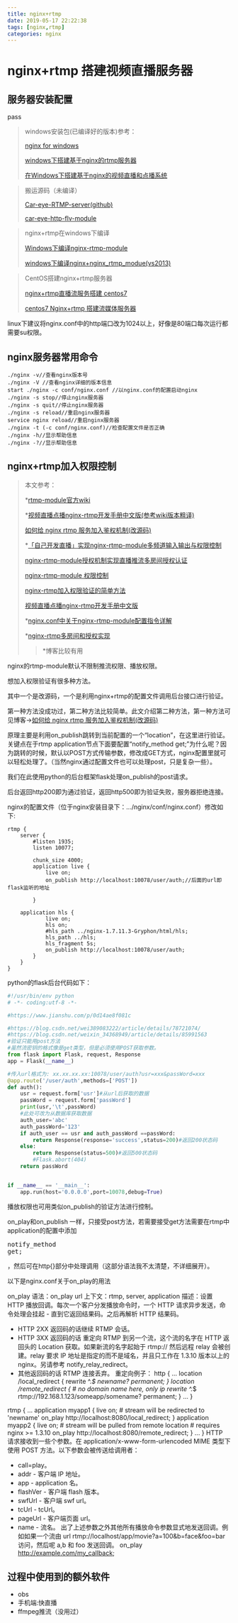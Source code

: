 ```yaml
---
title: nginx+rtmp
date: 2019-05-17 22:22:38
tags: [nginx,rtmp]
categories: nginx
---
```






# nginx+rtmp 搭建视频直播服务器



## 服务器安装配置

pass



>windows安装包(已编译好的版本)参考：
>
>[nginx for windows](<http://nginx-win.ecsds.eu/>)
>
>[windows下搭建基于nginx的rtmp服务器](<http://blog.chinaunix.net/uid-26000296-id-5748243.html>)
>
>[在Windows下搭建基于nginx的视频直播和点播系统](<https://my.oschina.net/gaga/blog/478480>)



>搬运源码（未编译）
>
>[Car-eye-RTMP-server(github)](<https://github.com/Car-eye-team/Car-eye-RTMP-server>)
>
>[car-eye-http-flv-module](<https://github.com/Car-eye-team/car-eye-http-flv-module>)
>
>



> nginx+rtmp在windows下编译
>
> [Windows下编译nginx-rtmp-module](<https://www.cnblogs.com/KendoCross/p/7585654.html>)
>
> [windows下编译nginx+nginx_rtmp_modue(vs2013)](<https://blog.csdn.net/kenny25/article/details/39399689>)



> CentOS搭建nginx+rtmp服务器
>
> [nginx+rtmp直播流服务搭建 centos7](<https://www.jianshu.com/p/0a4a34d9eb8f>)
>
> [centos7 Nginx+rtmp 搭建流媒体服务器](<https://blog.csdn.net/sz76211822/article/details/79225716>)

linux下建议将nginx.conf中的http端口改为1024以上，好像是80端口每次运行都需要su权限。



## nginx服务器常用命令



```shell
./nginx -v//查看nginx版本号
./nginx -V //查看nginx详细的版本信息
start ./nginx -c conf/nginx.conf //以nginx.conf的配置启动nginx
./nginx -s stop//停止nginx服务器
./nginx -s quit//停止nginx服务器
./nginx -s reload//重启nginx服务器
service nginx reload//重启nginx服务器
./nginx -t (-c conf/nginx.conf)//检查配置文件是否正确
./nginx -h//显示帮助信息
./nginx -?//显示帮助信息

```







## nginx+rtmp加入权限控制



>本文参考：
>
>*[rtmp-module官方wiki](<https://github.com/arut/nginx-rtmp-module/wiki/Directives>)
>
>*[视频直播点播nginx-rtmp开发手册中文版(参考wiki版本粗译)](<http://www.cnblogs.com/zx-admin/p/5783523.html>)
>
>[如何给 nginx rtmp 服务加入鉴权机制(改源码)](<https://blog.csdn.net/cui918/article/details/53540397#commentBox>)
>
>*[「自己开发直播」实现nginx-rtmp-module多频道输入输出与权限控制](<https://blog.csdn.net/weixin_34368949/article/details/85991563>)
>
>[nginx-rtmp-module授权机制实现直播推流多房间授权认证](<https://blog.csdn.net/weixin_42579642/article/details/85263210>)
>
>[nginx-rtmp-module 权限控制](<https://blog.csdn.net/iam_shuaidaile/article/details/50599943>)
>
>[nginx-rtmp加入权限验证的简单方法](<https://blog.csdn.net/luoc83/article/details/79240774>)
>
>[视频直播点播nginx-rtmp开发手册中文版](<https://blog.csdn.net/kevinw9/article/details/52984826>)
>
>*[nginx.conf中关于nginx-rtmp-module配置指令详解](<https://www.cnblogs.com/lidabo/p/7099501.html>)
>
>*[nginx-rtmp多房间和授权实现](<https://blog.csdn.net/wei389083222/article/details/78721074/>)
>
>> *博客比较有用



nginx的rtmp-module默认不限制推流权限、播放权限。

想加入权限验证有很多种方法。

其中一个是改源码，一个是利用nginx+rtmp的配置文件调用后台接口进行验证。

第一种方法没成功过，第二种方法比较简单。此文介绍第二种方法，第一种方法可见博客->[如何给 nginx rtmp 服务加入鉴权机制(改源码)](<https://blog.csdn.net/cui918/article/details/53540397#commentBox>)

原理主要是利用on_publish跳转到当前配置的一个“location”，在这里进行验证。关键点在于rtmp application节点下面要配置“notify_method get;”为什么呢？因为跳转的时候，默认以POST方式传输参数，修改成GET方式，nginx配置里就可以轻松处理了。（当然nginx通过配置文件也可以处理post，只是复杂一些）。

我们在此使用python的后台框架flask处理on_publish的post请求。

后台返回http200即为通过验证，返回http500即为验证失败，服务器拒绝连接。

nginx的配置文件（位于nginx安装目录下：.../nginx/conf/nginx.conf）修改如下:



```
rtmp {
	server {
		#listen 1935;
		listen 10077;

		chunk_size 4000;
		application live {
			live on;
			on_publish http://localhost:10078/user/auth;//后面的url即flask监听的地址
			
		}

	application hls {
			live on;
			hls on;
			#hls_path ../nginx-1.7.11.3-Gryphon/html/hls;
			hls_path ../hls;
			hls_fragment 5s;
			on_publish http://localhost:10078/user/auth;
		}
	}
}
```



python的flask后台代码如下：

```python
#!/usr/bin/env python
# -*- coding:utf-8 -*-

#https://www.jianshu.com/p/0d14ae8f081c

#https://blog.csdn.net/wei389083222/article/details/78721074/
#https://blog.csdn.net/weixin_34368949/article/details/85991563
#验证只能用post方法
#虽然流密钥的格式像是get类型，但是必须使用POST获取参数。
from flask import Flask, request, Response
app = Flask(__name__)

#传入url格式为: xx.xx.xx.xx:10078/user/auth?usr=xxx&passWord=xxx
@app.route('/user/auth',methods=['POST'])
def auth():
    usr = request.form['usr']#从url后获取的数据
    passWord = request.form['passWord']
    print(usr,'\t',passWord)
    #此处可改为从数据库获取数据
    auth_user='abc'
    auth_passWord='123'
    if auth_user == usr and auth_passWord ==passWord:
        return Response(response='success',status=200)#返回200状态码
    else:
        return Response(status=500)#返回500状态码
        #Flask.abort(404)
    return passWord


if __name__ == '__main__':
    app.run(host='0.0.0.0',port=10078,debug=True)
```





播放权限也可用类似on_publish的验证方法进行控制。

on_play和on_publish 一样，只接受post方法，若需要接受get方法需要在rtmp中application的配置中添加<pre>notify_method get;</pre>，然后可在http{}部分中处理调用（这部分语法我不太清楚，不详细展开）。





以下是nginx.conf关于on_play的用法

on_play
语法：on_play url
上下文：rtmp, server, application
描述：设置 HTTP 播放回调。每次一个客户分发播放命令时，一个 HTTP 请求异步发送，命令处理会挂起 - 直到它返回结果码。之后再解析 HTTP 结果码。

* HTTP 2XX 返回码的话继续 RTMP 会话。
* HTTP 3XX 返回码的话 重定向 RTMP 到另一个流，这个流的名字在 HTTP 返回头的 Location 获取。如果新流的名字起始于 rtmp:// 然后远程 relay 会被创建。relay 要求 IP 地址是指定的而不是域名，并且只工作在 1.3.10 版本以上的 nginx。另请参考 notify_relay_redirect。
* 其他返回码的话 RTMP 连接丢弃。
重定向例子：
http {
    ...
    location /local_redirect {
        rewrite ^.*$ newname? permanent;
    }
    location /remote_redirect {
        # no domain name here, only ip
        rewrite ^.*$ rtmp://192.168.1.123/someapp/somename? permanent;
    }
    ...
}


rtmp {
    ...
    application myapp1 {
        live on;
        # stream will be redirected to 'newname'
        on_play http://localhost:8080/local_redirect;
    }
    application myapp2 {
        live on;
        # stream will be pulled from remote location
        # requires nginx >= 1.3.10
        on_play http://localhost:8080/remote_redirect;
    }
    ...
}
HTTP 请求接收到一些个参数。在 application/x-www-form-urlencoded MIME 类型下使用 POST 方法。以下参数会被传送给调用者：
* call=play。
* addr - 客户端 IP 地址。
* app - application 名。
* flashVer - 客户端 flash 版本。
* swfUrl - 客户端 swf url。
* tcUrl - tcUrl。
* pageUrl - 客户端页面 url。
* name - 流名。
出了上述参数之外其他所有播放命令参数显式地发送回调。例如如果一个流由 url rtmp://localhost/app/movie?a=100&b=face&foo=bar 访问，然后呢 a,b 和 foo 发送回调。
on_play http://example.com/my_callback;





## 过程中使用到的额外软件

* obs
* 手机端:快直播
* ffmpeg推流（没用过）


